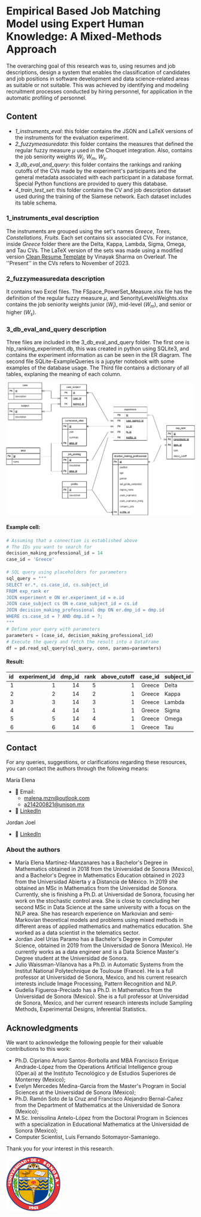 # Empirical Based Job Matching Model using Expert Human Knowledge: A Mixed-Methods Approach

The overarching goal of this research was to, using resumes and job descriptions, design a system that enables the classification of candidates and job positions in software development and data science-related areas as suitable or not suitable. This was achieved by identifying and modeling recruitment processes conducted by hiring personnel, for application in the automatic profiling of personnel. 

## Content

- *1_instruments_eval*: this folder contains the JSON and LaTeX versions of the instruments for the evaluation experiment. 
- *2_fuzzymeasuredata*: this folder contains the measures that defined the regular fuzzy measure $\mu$ used in the Choquet integration. Also, contains the job seniority weights $W_j$, $W_m$, $W_s$.
- *3_db_eval_and_query*: this folder contains the rankings and ranking cutoffs of the CVs made by the experiment's participants and the general metadata associated with each participant in a database format. Special Python functions are provided to query this database.
- *4_train_test_set*: this folder contains the CV and job description dataset used during the training of the Siamese network. Each dataset includes its table schema.

### 1_instruments_eval description

The instruments are grouped using the set's names *Greece*, *Trees*, *Constellations*, *Fruits*. Each set contains six associated CVs. For instance, inside *Greece* folder there are the Delta, Kappa, Lambda, Sigma, Omega, and Tau CVs. The LaTeX version of the sets was made using a modified version [Clean Resume Template](https://www.overleaf.com/latex/templates/clean-resume/xnndrgfhyjzg) by Vinayak Sharma on Overleaf. The ''Present'' in the CVs refers to November of 2023.

### 2_fuzzymeasuredata description

It contains two Excel files. The FSpace_PowerSet_Measure.xlsx file has the definition of the regular fuzzy measure $\mu$, and SenorityLevelsWeights.xlsx contains the job seniority weights junior ($W_j$), mid-level ($W_m$), and senior or higher ($W_s$).

### 3_db_eval_and_query description

Three files are included in the 3_db_eval_and_query folder. The first one is hlp_ranking_experiment.db, this was created in python using SQLite3, and contains the experiment information as can be seen in the ER diagram. The second file SQLite-ExampleQueries is a jupyter notebook with some examples of the database usage. The Third file contains a dictionary of all tables, explaning the meaning of each column.

<p align="center">
<img src="images/db-eval-exp-schema.jpg" alt="Database schema" width=600>
</p>

#### Example cell:
```python
# Assuming that a connection is established above
# The IDs you want to search for
decision_making_professional_id = 14
case_id = 'Greece'

# SQL query using placeholders for parameters
sql_query = """
SELECT er.*, cs.case_id, cs.subject_id
FROM exp_rank er
JOIN experiment e ON er.experiment_id = e.id
JOIN case_subject cs ON e.case_subject_id = cs.id
JOIN decision_making_professional dmp ON er.dmp_id = dmp.id
WHERE cs.case_id = ? AND dmp.id = ?;
"""
# Define your query with parameters
parameters = (case_id, decision_making_professional_id)
# Execute the query and fetch the result into a DataFrame
df = pd.read_sql_query(sql_query, conn, params=parameters)
```
#### Result:
| id | experiment_id | dmp_id | rank | above_cutoff | case_id | subject_id |
|--------------:|-------:|-----:|-------------:|--------:|-----------:|--------|
|             1 |      1 |   14 |            5 |       1 |     Greece |  Delta |
|             2 |      2 |   14 |            2 |       1 |     Greece |  Kappa |
|             3 |      3 |   14 |            3 |       1 |     Greece | Lambda |
|            4 |      4 |   14 |            1 |       1 |     Greece |  Sigma |
|            5 |      5 |   14 |            4 |       1 |     Greece |  Omega |
|            6 |      6 |   14 |            6 |       1 |     Greece |    Tau |



## Contact

For any queries, suggestions, or clarifications regarding these resources, you can contact the authors through the following means:

María Elena

- 📧 Email: 
  - malena.mzn@outlook.com
  - a214200821@unison.mx
- 🔗 [LinkedIn](https://www.linkedin.com/in/malenamanzanares/)

Jordan Joel

- 🔗 [LinkedIn](https://www.linkedin.com/in/jordan-joel-urias-paramo/)


### About the authors

- María Elena Martínez-Manzanares has a Bachelor's Degree in Mathematics obtained in 2018 from the Universidad de Sonora (Mexico), and a Bachelor's Degree in Mathematics Education obtained in 2023 from the Universidad Abierta y a Distancia de México. In 2019 she obtained an MSc in Mathematics from the Universidad de Sonora. Currently, she is finishing a Ph.D. at Universidad de Sonora, focusing her work on the stochastic control area. She is close to concluding her second MSc in Data Science at the same university with a focus on the NLP area. She has research experience on Markovian and semi-Markovian theoretical models and problems using mixed methods in different areas of applied mathematics and mathematics education. She worked as a data scientist in the telematics sector.
- Jordan Joel Urias Paramo has a Bachelor's Degree in Computer Science, obtained in 2019 from the Universidad de Sonora (Mexico). He currently works as a data engineer and is a Data Science Master's Degree student at the Universidad de Sonora.
- Julio Waissman-Vilanova has a Ph.D. in Automatic Systems from the Institut National Polytechnique de Toulouse (France). He is a full professor at Universidad de Sonora, Mexico, and his current research interests include Image Processing, Pattern Recognition and NLP.
- Gudelia Figueroa-Preciado has a Ph.D. in Mathematics from the Universidad de Sonora (Mexico). She is a full professor at Universidad de Sonora, Mexico, and her current research interests include Sampling Methods, Experimental Designs, Inferential Statistics. 

## Acknowledgments

We want to acknowledge the following people for their valuable contributions to this work: 
- Ph.D. Cipriano Arturo Santos-Borbolla and MBA Francisco Enrique Andrade-López from the Operations Artificial Intelligence group (Oper.ai) at the Instituto Tecnológico y de Estudios Superiores de Monterrey (Mexico);
- Evelyn Mercedes Medina-García from the Master's Program in Social Sciences at the Universidad de Sonora (Mexico);
- Ph.D. Ramón Soto de la Cruz and Francisco Alejandro Bernal-Cañez from the Department of Mathematics at the Universidad de Sonora (Mexico);
- M.Sc. Irenisolina Antelo-López from the Doctoral Program in Sciences with a specialization in Educational Mathematics at the Universidad de Sonora (Mexico);
- Computer Scientist, Luis Fernando Sotomayor-Samaniego.

Thank you for your interest in this research.

![](https://raw.githubusercontent.com/Maleniski/repositorio_imagenes/main/img_distribuciones-muestrales-PT-UNADM/logo-unison.png)

